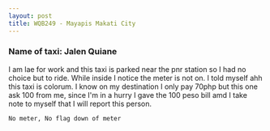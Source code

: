 ```yaml
---
layout: post
title: WQB249 - Mayapis Makati City
---
```


### Name of taxi: Jalen Quiane

I am lae for work and this taxi is parked near the pnr station so I had no choice but to ride. While inside I notice the meter is not on. I told myself ahh this taxi is colorum. I know on my destination I only pay 70php but this one ask 100 from me, since I'm in a hurry I gave the 100 peso bill amd I take note to myself that I will report this person.

```No meter, No flag down of meter```
